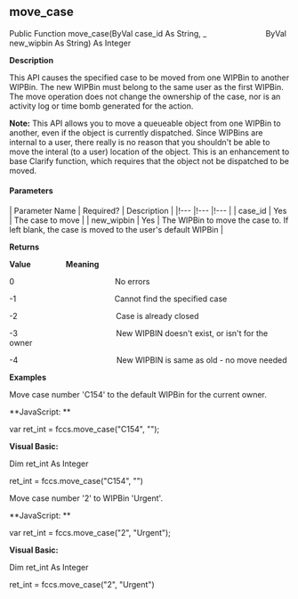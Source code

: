 move_case
---------

Public Function move_case(ByVal case_id As String, _
                          ByVal new_wipbin As String) As Integer

**Description**

This API causes the specified case to be moved from one WIPBin to another WIPBin. The new WIPBin must belong to the same user as the first WIPBin. The move operation does not change the ownership of the case, nor is an activity log or time bomb generated for the action.

**Note:** This API allows you to move a queueable object from one WIPBin to another, even if the object is currently dispatched. Since WIPBins are internal to a user, there really is no reason that you shouldn't be able to move the interal (to a user) location of the object. This is an enhancement to base Clarify function, which requires that the object not be dispatched to be moved.

#### Parameters

| Parameter Name | Required? | Description |
|!--- |!--- |!--- |
| case_id | Yes | The case to move |
| new_wipbin | Yes | The WIPBin to move the case to. If left blank, the case is moved to the user's default WIPBin |

**Returns**

**Value**                **Meaning**

0                                              No errors

-1                                             Cannot find the specified case

-2                                             Case is already closed

-3                                             New WIPBIN doesn't exist, or isn't for the owner

-4                                             New WIPBIN is same as old - no move needed

**Examples**

 Move case number 'C154' to the default WIPBin for the current owner.

**JavaScript: **

var ret_int = fccs.move_case("C154", "");

**Visual Basic:**

Dim ret_int As Integer

ret_int = fccs.move_case("C154", "")

 Move case number '2' to WIPBin 'Urgent'.

**JavaScript: **

var ret_int = fccs.move_case("2", "Urgent");

**Visual Basic:**

Dim ret_int As Integer

ret_int = fccs.move_case("2", "Urgent")